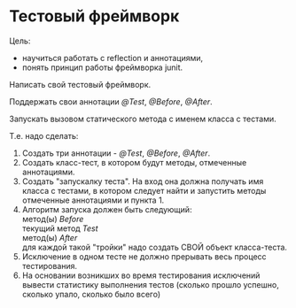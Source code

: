 # Тестовый фреймворк

Цель: 
 * научиться работать с reflection и аннотациями,
 * понять принцип работы фреймворка junit.

Написать свой тестовый фреймворк.

Поддержать свои аннотации *@Test*, *@Before*, *@After*.

Запускать вызовом статического метода с именем класса с тестами.

Т.е. надо сделать:

1) Создать три аннотации - *@Test*, *@Before*, *@After*.
1) Создать класс-тест, в котором будут методы, отмеченные аннотациями.
1) Создать "запускалку теста". На вход она должна получать имя класса с тестами, в котором следует найти и запустить 
   методы отмеченные аннотациями и пункта 1.
1) Алгоритм запуска должен быть следующий:  
   метод(ы) *Before*  
   текущий метод *Test*  
   метод(ы) *After*  
   для каждой такой "тройки" надо создать СВОЙ объект класса-теста.
1) Исключение в одном тесте не должно прерывать весь процесс тестирования.
1) На основании возникших во время тестирования исключений вывести статистику выполнения тестов (сколько прошло успешно, сколько упало, сколько было всего)
